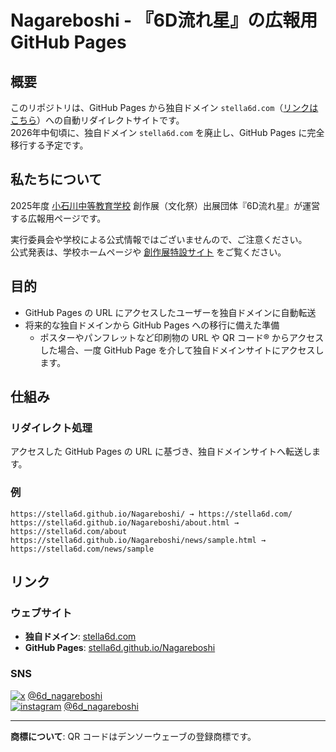 # Nagareboshi - 『6D流れ星』の広報用 GitHub Pages

<!-- 
AI編集時の注意事項:
- このREADMEファイルは手動で調整済みです
- SNSバッジのスタイルやレイアウトを変更する前に必ず確認してください
- コメントアウトされたアイコンのみバージョンは保持してください
- 商標表記（QRコード、デンソーウェーブ）は必須です
- URLの形式（wwwあり/なし）は統一されています
-->

## 概要

このリポジトリは、GitHub Pages から独自ドメイン `stella6d.com`（[リンクはこちら](https://stella6d.com)）への自動リダイレクトサイトです。  
2026年中旬頃に、独自ドメイン `stella6d.com` を廃止し、GitHub Pages に完全移行する予定です。

## 私たちについて

2025年度 [小石川中等教育学校](https://www.metro.ed.jp/koishikawa-s/) 創作展（文化祭）出展団体『6D流れ星』が運営する広報用ページです。  
  
実行委員会や学校による公式情報ではございませんので、ご注意ください。  
公式発表は、学校ホームページや [創作展特設サイト](https://www.sousakuten.com/) をご覧ください。

## 目的

- GitHub Pages の URL にアクセスしたユーザーを独自ドメインに自動転送
- 将来的な独自ドメインから GitHub Pages への移行に備えた準備
  - ポスターやパンフレットなど印刷物の URL や QR コード® からアクセスした場合、一度 GitHub Page を介して独自ドメインサイトにアクセスします。

## 仕組み

### リダイレクト処理
アクセスした GitHub Pages の URL に基づき、独自ドメインサイトへ転送します。

### 例
```
https://stella6d.github.io/Nagareboshi/ → https://stella6d.com/
https://stella6d.github.io/Nagareboshi/about.html → https://stella6d.com/about
https://stella6d.github.io/Nagareboshi/news/sample.html → https://stella6d.com/news/sample
```

## リンク

### ウェブサイト
- **独自ドメイン**: [stella6d.com](https://stella6d.com/)  
- **GitHub Pages**: [stella6d.github.io/Nagareboshi](https://stella6d.github.io/Nagareboshi/)

### SNS
<!-- アイコンのみバージョン 消さないで！！
[![x](https://img.shields.io/badge/-x-000000?style=flat&logo=x&logoColor=white)](https://x.com/6d_nagareboshi)
[![instagram](https://img.shields.io/badge/-instagram-E4405F?style=flat&logo=instagram&logoColor=white)](https://www.instagram.com/6d_nagareboshi/)
-->
[![x](https://img.shields.io/badge/-x-000000?style=flat&logo=x&logoColor=white)](https://x.com/6d_nagareboshi) [@6d_nagareboshi](https://x.com/6d_nagareboshi)  
[![instagram](https://img.shields.io/badge/-instagram-E4405F?style=flat&logo=instagram&logoColor=white)](https://www.instagram.com/6d_nagareboshi/) [@6d_nagareboshi](https://www.instagram.com/6d_nagareboshi/)

---

**商標について**: QR コードはデンソーウェーブの登録商標です。
